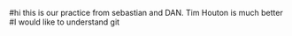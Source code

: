 #hi this is our practice from sebastian and DAN. Tim Houton is much better
#I would like to understand git
